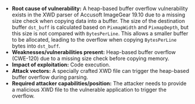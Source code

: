 - **Root cause of vulnerability:** A heap-based buffer overflow vulnerability exists in the XWD parser of Accusoft ImageGear 19.10 due to a missing size check when copying data into a buffer. The size of the destination buffer `dst_buff` is calculated based on `PixmapWidth` and `PixmapDepth`, but this size is not compared with `BytesPerLine`. This allows a smaller buffer to be allocated, leading to the overflow when copying `BytesPerLine` bytes into `dst_buff`.
- **Weaknesses/vulnerabilities present:** Heap-based buffer overflow (CWE-120) due to a missing size check before copying memory.
- **Impact of exploitation:** Code execution.
- **Attack vectors:** A specially crafted XWD file can trigger the heap-based buffer overflow during parsing.
- **Required attacker capabilities/position:** The attacker needs to provide a malicious XWD file to the vulnerable application to trigger the overflow.